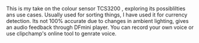This is my take on the colour sensor TCS3200 , exploring its possiblilties ans use cases. Usually used for sorting things, I have used it for currency detection. Its not 100% accurate due to changes in ambient lighting, gives an audio feedback through DFmini player.
You can record your own voice or use clipchamp's online tool to genrate voice.
